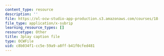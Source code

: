 ```yaml
---
content_type: resource
description: ''
file: https://ol-ocw-studio-app-production.s3.amazonaws.com/courses/18-01sc-single-variable-calculus-fall-2010/c8b034f1cc5e59a9a8ffb41f0cfed481_G_HS1Dan_x4.vtt
file_type: application/x-subrip
learning_resource_types: []
resourcetype: Other
title: 3play caption file
type: OCWFile
uid: c8b034f1-cc5e-59a9-a8ff-b41f0cfed481
---
```

